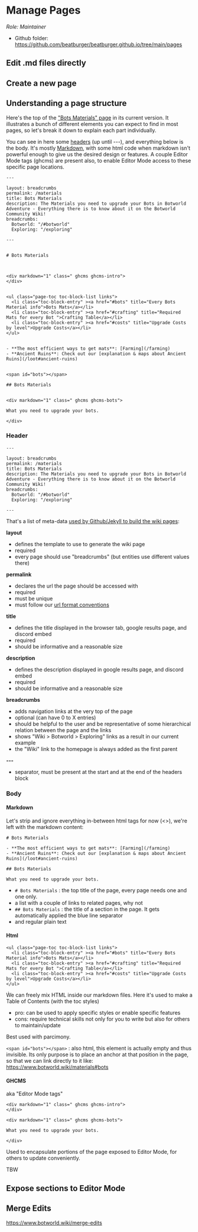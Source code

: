# Manage Pages

*Role: Maintainer*

- Github folder: https://github.com/beatburger/beatburger.github.io/tree/main/pages


## Edit .md files directly

## Create a new page


## Understanding a page structure

Here's the top of the ["Bots Materials" page](https://www.botworld.wiki/materials) in its current version. It illustrates a bunch of different elements you can expect to find in most pages, so let's break it down to explain each part individually. 

You can see in here some [headers](#headers) (up until ---), and everything below is the body. It's mostly [Markdown](wiki-md.md), with some html code when markdown isn't powerful enough to give us the desired design or features. A couple Editor Mode tags (ghcms) are present also, to enable Editor Mode access to these specific page locations.

```
---

layout: breadcrumbs
permalink: /materials
title: Bots Materials
description: The Materials you need to upgrade your Bots in Botworld Adventure - Everything there is to know about it on the Botworld Community Wiki!
breadcrumbs:
  Botworld: "/#botworld"
  Exploring: "/exploring"
  
---


# Bots Materials



<div markdown="1" class=" ghcms ghcms-intro">
</div>


<ul class="page-toc toc-block-list links">
  <li class="toc-block-entry" ><a href="#bots" title="Every Bots Material info">Bots Mats</a></li>
  <li class="toc-block-entry" ><a href="#crafting" title="Required Mats for every Bot ">Crafting Table</a></li>
  <li class="toc-block-entry" ><a href="#costs" title="Upgrade Costs by level">Upgrade Costs</a></li>
</ul>


- **The most efficient ways to get mats**: [Farming](/farming)
- **Ancient Ruins**: Check out our [explanation & maps about Ancient Ruins](/loot#ancient-ruins) 


<span id="bots"></span>

## Bots Materials


<div markdown="1" class=" ghcms ghcms-bots">

What you need to upgrade your bots.

</div>
```

### Header

```
---

layout: breadcrumbs
permalink: /materials
title: Bots Materials
description: The Materials you need to upgrade your Bots in Botworld Adventure - Everything there is to know about it on the Botworld Community Wiki!
breadcrumbs:
  Botworld: "/#botworld"
  Exploring: "/exploring"
  
---
```

That's a list of meta-data [used by Github/Jekyll to build the wiki pages](github.md):

**layout**
- defines the template to use to generate the wiki page
- required
- every page should use "breadcrumbs" (but entities use different values there)

**permalink**
- declares the url the page should be accessed with
- required
- must be unique
- must follow our [url format conventions](conventions.md)

**title**
- defines the title displayed in the browser tab, google results page, and discord embed
- required
- should be informative and a reasonable size

**description**
- defines the description displayed in google results page, and discord embed
- required
- should be informative and a reasonable size

**breadcrumbs**
- adds navigation links at the very top of the page
- optional (can have 0 to X entries)
- should be helpful to the user and be representative of some hierarchical relation between the page and the links
- shows "Wiki > Botworld > Exploring" links as a result in our current example
- the "Wiki" link to the homepage is always added as the first parent

**---**
- separator, must be present at the start and at the end of the headers block

### Body

#### Markdown

Let's strip and ignore everything in-between html tags for now (<>), we're left with the markdown content:

```
# Bots Materials

- **The most efficient ways to get mats**: [Farming](/farming)
- **Ancient Ruins**: Check out our [explanation & maps about Ancient Ruins](/loot#ancient-ruins) 

## Bots Materials

What you need to upgrade your bots.
```

- `# Bots Materials` : the top title of the page, every page needs one and one only.
- a list with a couple of links to related pages, why not
- `## Bots Materials` : the title of a section in the page. It gets automatically applied the blue line separator
- and regular plain text

#### Html

```
<ul class="page-toc toc-block-list links">
  <li class="toc-block-entry" ><a href="#bots" title="Every Bots Material info">Bots Mats</a></li>
  <li class="toc-block-entry" ><a href="#crafting" title="Required Mats for every Bot ">Crafting Table</a></li>
  <li class="toc-block-entry" ><a href="#costs" title="Upgrade Costs by level">Upgrade Costs</a></li>
</ul>
```

Ẁe can freely mix HTML inside our markdown files. Here it's used to make a Table of Contents (with the toc styles)

- pro: can be used to apply specific styles or enable specific features
- cons: require technical skills not only for you to write but also for others to maintain/update

Best used with parcimony.

`<span id="bots"></span>` : also html, this element is actually empty and thus invisible. Its only purpose is to place an anchor at that position in the page, so that we can link directly to it like: https://www.botworld.wiki/materials#bots


#### GHCMS

aka "Editor Mode tags"

```
<div markdown="1" class=" ghcms ghcms-intro">
</div>

<div markdown="1" class=" ghcms ghcms-bots">

What you need to upgrade your bots.

</div>
```

Used to encapsulate portions of the page exposed to Editor Mode, for others to update conveniently.

TBW

## Expose sections to Editor Mode

## Merge Edits

https://www.botworld.wiki/merge-edits
